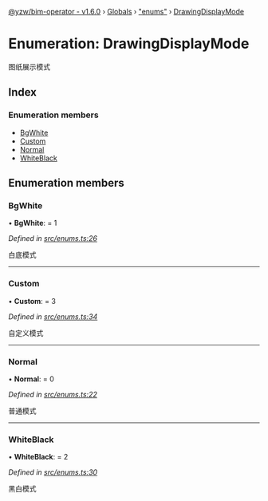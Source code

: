 [@yzw/bim-operator - v1.6.0](../README.md) › [Globals](../globals.md) › ["enums"](../modules/_enums_.md) › [DrawingDisplayMode](_enums_.drawingdisplaymode.md)

# Enumeration: DrawingDisplayMode

图纸展示模式

## Index

### Enumeration members

* [BgWhite](_enums_.drawingdisplaymode.md#bgwhite)
* [Custom](_enums_.drawingdisplaymode.md#custom)
* [Normal](_enums_.drawingdisplaymode.md#normal)
* [WhiteBlack](_enums_.drawingdisplaymode.md#whiteblack)

## Enumeration members

###  BgWhite

• **BgWhite**: = 1

*Defined in [src/enums.ts:26](https://github.com/youkaisteve/bim-operator/blob/aeaafe6/src/enums.ts#L26)*

白底模式

___

###  Custom

• **Custom**: = 3

*Defined in [src/enums.ts:34](https://github.com/youkaisteve/bim-operator/blob/aeaafe6/src/enums.ts#L34)*

自定义模式

___

###  Normal

• **Normal**: = 0

*Defined in [src/enums.ts:22](https://github.com/youkaisteve/bim-operator/blob/aeaafe6/src/enums.ts#L22)*

普通模式

___

###  WhiteBlack

• **WhiteBlack**: = 2

*Defined in [src/enums.ts:30](https://github.com/youkaisteve/bim-operator/blob/aeaafe6/src/enums.ts#L30)*

黑白模式
